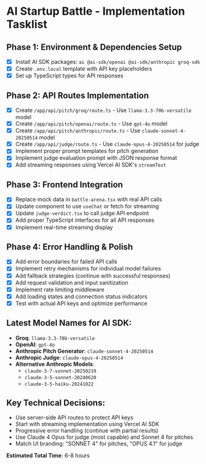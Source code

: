 # AI Startup Battle - Implementation Tasklist

## Phase 1: Environment & Dependencies Setup
- [x] Install AI SDK packages: `ai @ai-sdk/openai @ai-sdk/anthropic groq-sdk`
- [x] Create `.env.local` template with API key placeholders
- [x] Set up TypeScript types for API responses

## Phase 2: API Routes Implementation
- [x] Create `/app/api/pitch/groq/route.ts` - Use `llama-3.3-70b-versatile` model
- [x] Create `/app/api/pitch/openai/route.ts` - Use `gpt-4o` model  
- [x] Create `/app/api/pitch/anthropic/route.ts` - Use `claude-sonnet-4-20250514` model
- [x] Create `/app/api/judge/route.ts` - Use `claude-opus-4-20250514` for judge
- [x] Implement proper prompt templates for pitch generation
- [x] Implement judge evaluation prompt with JSON response format
- [x] Add streaming responses using Vercel AI SDK's `streamText`

## Phase 3: Frontend Integration
- [x] Replace mock data in `battle-arena.tsx` with real API calls
- [x] Update component to use `useChat` or fetch for streaming
- [x] Update `judge-verdict.tsx` to call judge API endpoint
- [x] Add proper TypeScript interfaces for all API responses
- [x] Implement real-time streaming display

## Phase 4: Error Handling & Polish
- [x] Add error boundaries for failed API calls
- [x] Implement retry mechanisms for individual model failures
- [x] Add fallback strategies (continue with successful responses)
- [x] Add request validation and input sanitization
- [x] Implement rate limiting middleware
- [x] Add loading states and connection status indicators
- [x] Test with actual API keys and optimize performance

## Latest Model Names for AI SDK:
- **Groq**: `llama-3.3-70b-versatile`
- **OpenAI**: `gpt-4o` 
- **Anthropic Pitch Generator**: `claude-sonnet-4-20250514`
- **Anthropic Judge**: `claude-opus-4-20250514`
- **Alternative Anthropic Models**: 
  - `claude-3-7-sonnet-20250219`
  - `claude-3-5-sonnet-20240620`
  - `claude-3-5-haiku-20241022`

## Key Technical Decisions:
- Use server-side API routes to protect API keys
- Start with streaming implementation using Vercel AI SDK
- Progressive error handling (continue with partial results)
- Use Claude 4 Opus for judge (most capable) and Sonnet 4 for pitches
- Match UI branding: "SONNET 4" for pitches, "OPUS 4.1" for judge

**Estimated Total Time**: 6-8 hours
